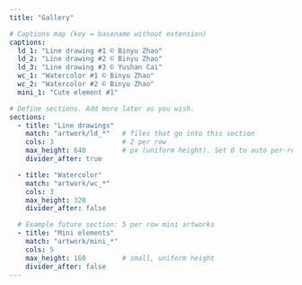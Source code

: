 ```yaml
---
title: "Gallery"

# Captions map (key = basename without extension)
captions:
  ld_1: "Line drawing #1 © Binyu Zhao"
  ld_2: "Line drawing #2 © Binyu Zhao"
  ld_3: "Line drawing #3 © Yushan Cai"
  wc_1: "Watercolor #1 © Binyu Zhao"
  wc_2: "Watercolor #2 © Binyu Zhao"
  mini_1: "Cute element #1"

# Define sections. Add more later as you wish.
sections:
  - title: "Line drawings"
    match: "artwork/ld_*"   # files that go into this section
    cols: 3                 # 2 per row
    max_height: 640         # px (uniform height). Set 0 to auto per-row equal height
    divider_after: true

  - title: "Watercolor"
    match: "artwork/wc_*"
    cols: 3
    max_height: 320
    divider_after: false

  # Example future section: 5 per row mini artworks
  - title: "Mini elements"
    match: "artwork/mini_*"
    cols: 5
    max_height: 160         # small, uniform height
    divider_after: false
---
```

